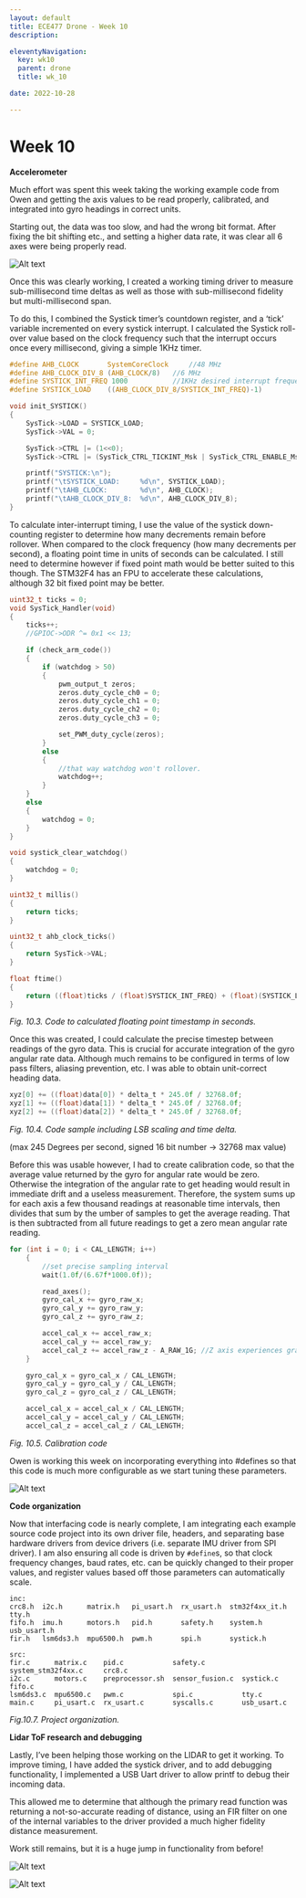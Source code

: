 ```yaml
---
layout: default
title: ECE477 Drone - Week 10
description:

eleventyNavigation:
  key: wk10
  parent: drone
  title: wk_10

date: 2022-10-28

---
```


# Week 10

**Accelerometer**

Much effort was spent this week taking the working example code from Owen and getting the axis values to be read properly, calibrated, and integrated into gyro headings in correct units.

Starting out, the data was too slow, and had the wrong bit format. After fixing the bit shifting etc., and setting a higher data rate, it was clear all 6 axes were being properly read.

![Alt text](image.png "Fig. 10.1. 6 axes being read, accelerometer X,Y,Z, and gyro X, Y, Z.")

Once this was clearly working, I created a working timing driver to measure sub-millisecond time deltas as well as those with sub-millisecond fidelity but multi-millisecond span.

To do this, I combined the Systick timer’s countdown register, and a ‘tick’ variable incremented on every systick interrupt. I calculated the Systick roll-over value based on the clock frequency such that the interrupt occurs once every millisecond, giving a simple 1KHz timer.

```c
#define AHB_CLOCK 		SystemCoreClock		//48 MHz
#define AHB_CLOCK_DIV_8 (AHB_CLOCK/8)	//6 MHz
#define SYSTICK_INT_FREQ 1000			//1KHz desired interrupt frequency
#define SYSTICK_LOAD	((AHB_CLOCK_DIV_8/SYSTICK_INT_FREQ)-1)

void init_SYSTICK()
{
	SysTick->LOAD = SYSTICK_LOAD;
	SysTick->VAL = 0;

	SysTick->CTRL |= (1<<0);
	SysTick->CTRL |= (SysTick_CTRL_TICKINT_Msk | SysTick_CTRL_ENABLE_Msk/* | SysTick_CTRL_CLKSOURCE_Msk*/);

	printf("SYSTICK:\n");
	printf("\tSYSTICK_LOAD:		%d\n", SYSTICK_LOAD);
	printf("\tAHB_CLOCK:		%d\n", AHB_CLOCK);
	printf("\tAHB_CLOCK_DIV_8:	%d\n", AHB_CLOCK_DIV_8);
}
```

To calculate inter-interrupt timing, I use the value of the systick down-counting register to determine how many decrements remain before rollover. When compared to the clock frequency (how many decrements per second), a floating point time in units of seconds can be calculated. I still need to determine however if fixed point math would be better suited to this though. The STM32F4 has an FPU to accelerate these calculations, although 32 bit fixed point may be better.

```c
uint32_t ticks = 0;
void SysTick_Handler(void)
{
	ticks++;
	//GPIOC->ODR ^= 0x1 << 13;

	if (check_arm_code())
	{
		if (watchdog > 50)
		{
			pwm_output_t zeros;
			zeros.duty_cycle_ch0 = 0;
			zeros.duty_cycle_ch1 = 0;
			zeros.duty_cycle_ch2 = 0;
			zeros.duty_cycle_ch3 = 0;

			set_PWM_duty_cycle(zeros);
		}
		else
		{
			//that way watchdog won't rollover.
			watchdog++;
		}
	}
	else
	{
		watchdog = 0;
	}
}

void systick_clear_watchdog()
{
	watchdog = 0;
}

uint32_t millis()
{
	return ticks;
}

uint32_t ahb_clock_ticks()
{
	return SysTick->VAL;
}

float ftime()
{
	return ((float)ticks / (float)SYSTICK_INT_FREQ) + (float)(SYSTICK_LOAD-SysTick->VAL) / (float)AHB_CLOCK_DIV_8;
}
```

*Fig. 10.3. Code to calculated floating point timestamp in seconds.*

Once this was created, I could calculate the precise timestep between readings of the gyro data. This is crucial for accurate integration of the gyro angular rate data. Although much remains to be configured in terms of low pass filters, aliasing prevention, etc. I was able to obtain unit-correct heading data.

```c
xyz[0] += ((float)data[0]) * delta_t * 245.0f / 32768.0f;
xyz[1] += ((float)data[1]) * delta_t * 245.0f / 32768.0f;
xyz[2] += ((float)data[2]) * delta_t * 245.0f / 32768.0f;
```

*Fig. 10.4. Code sample including LSB scaling and time delta.*

(max 245 Degrees per second, signed 16 bit number -> 32768 max value)

Before this was usable however, I had to create calibration code, so that the average value returned by the gyro for angular rate would be zero. Otherwise the integration of the angular rate to get heading would result in immediate drift and a useless measurement. Therefore, the system sums up for each axis a few thousand readings at reasonable time intervals, then divides that sum by the umber of samples to get the average reading. That is then subtracted from all future readings to get a zero mean angular rate reading.

```c
for (int i = 0; i < CAL_LENGTH; i++)
	{
		//set precise sampling interval
		wait(1.0f/(6.67f*1000.0f));

		read_axes();
		gyro_cal_x += gyro_raw_x;
		gyro_cal_y += gyro_raw_y;
		gyro_cal_z += gyro_raw_z;

		accel_cal_x += accel_raw_x;
		accel_cal_y += accel_raw_y;
		accel_cal_z += accel_raw_z - A_RAW_1G; //Z axis experiences gravity, this cals it to 1G
	}

	gyro_cal_x = gyro_cal_x / CAL_LENGTH;
	gyro_cal_y = gyro_cal_y / CAL_LENGTH;
	gyro_cal_z = gyro_cal_z / CAL_LENGTH;

	accel_cal_x = accel_cal_x / CAL_LENGTH;
	accel_cal_y = accel_cal_y / CAL_LENGTH;
	accel_cal_z = accel_cal_z / CAL_LENGTH;
```

*Fig. 10.5. Calibration code*

Owen is working this week on incorporating everything into #defines so that this code is much more configurable as we start tuning these parameters.

![Alt text](image-5.png "Fig. 10.6. Integrated gyro heading data (before scaling applied)")

**Code organization**

Now that interfacing code is nearly complete, I am integrating each example source code project into its own driver file, headers, and separating base hardware drivers from device drivers (i.e. separate IMU driver from SPI driver). I am also ensuring all code is driven by `#define`s, so that clock frequency changes, baud rates, etc. can be quickly changed to their proper values, and register values based off those parameters can automatically scale.

```log
inc:
crc8.h  i2c.h      matrix.h   pi_usart.h  rx_usart.h  stm32f4xx_it.h  tty.h
fifo.h  imu.h      motors.h   pid.h       safety.h    system.h        usb_usart.h
fir.h   lsm6ds3.h  mpu6500.h  pwm.h       spi.h       systick.h

src:
fir.c      matrix.c    pid.c            safety.c         system_stm32f4xx.c		crc8.c
i2c.c      motors.c    preprocessor.sh  sensor_fusion.c  systick.c				fifo.c
lsm6ds3.c  mpu6500.c   pwm.c            spi.c            tty.c
main.c     pi_usart.c  rx_usart.c       syscalls.c       usb_usart.c
```

*Fig.10.7. Project organization.*

**Lidar ToF research and debugging**

Lastly, I’ve been helping those working on the LIDAR to get it working. To improve timing, I have added the systick driver, and to add debugging functionality, I implemented a USB Uart driver to allow printf to debug their incoming data.

This allowed me to determine that although the primary read function was returning a not-so-accurate reading of distance, using an FIR filter on one of the internal variables to the driver provided a much higher fidelity distance measurement.

Work still remains, but it is a huge jump in functionality from before!

![Alt text](image-8.png "Fig. 10.8. LIDAR internal data being printed. Note the purple trace is much higher fidelity than the returned data (green).")

![Alt text](image-9.png "Fig. 10.9. High fidelity data passed through FIR filter. Range measurement is a result of moving my hand back in forth in front of the sensor.")